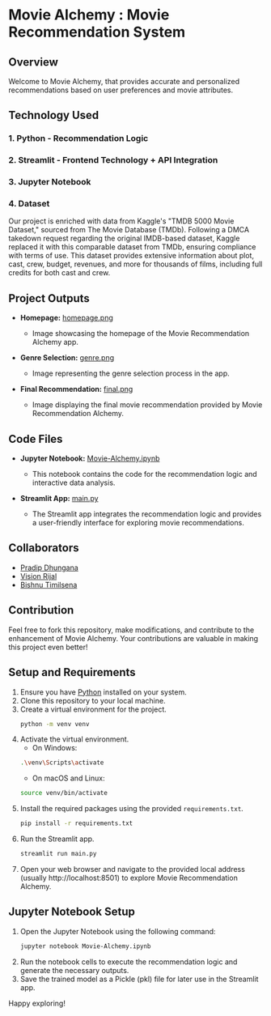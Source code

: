 # Movie Alchemy : Movie Recommendation System

## Overview
Welcome to Movie Alchemy, that provides accurate and personalized
recommendations based on user preferences and movie attributes.

## Technology Used
### 1. Python - Recommendation Logic

### 2. Streamlit - Frontend Technology + API Integration

### 3. Jupyter Notebook

### 4. Dataset
Our project is enriched with data from Kaggle's "TMDB 5000 Movie Dataset," sourced from The Movie Database (TMDb). Following a DMCA takedown request regarding the original IMDB-based dataset, Kaggle replaced it with this comparable dataset from TMDb, ensuring compliance with terms of use. This dataset provides extensive information about plot, cast, crew, budget, revenues, and more for thousands of films, including full credits for both cast and crew.

## Project Outputs
- **Homepage:** [homepage.png](/output/homepage.png)
  - Image showcasing the homepage of the Movie Recommendation Alchemy app.

- **Genre Selection:** [genre.png](/output/genre.png)
  - Image representing the genre selection process in the app.

- **Final Recommendation:** [final.png](/output/final.png)
  - Image displaying the final movie recommendation provided by Movie Recommendation Alchemy.


## Code Files
- **Jupyter Notebook:** [Movie-Alchemy.ipynb](Movie-Alchemy.ipynb)
  - This notebook contains the code for the recommendation logic and interactive data analysis.

- **Streamlit App:** [main.py](main.py)
  - The Streamlit app integrates the recommendation logic and provides a user-friendly interface for exploring movie recommendations.

## Collaborators
- [Pradip Dhungana](dhunganapradip.com.np)
- [Vision Rijal](https://visionrijal.com.np/)
- [Bishnu Timilsena](https://github.com/BishnuTimilsena)


## Contribution
Feel free to fork this repository, make modifications, and contribute to the enhancement of Movie Alchemy. Your contributions are valuable in making this project even better!

## Setup and Requirements
1. Ensure you have [Python](https://www.python.org/downloads/) installed on your system.
2. Clone this repository to your local machine.
3. Create a virtual environment for the project.
    ```bash
    python -m venv venv
    ```
4. Activate the virtual environment.
    - On Windows:
    ```bash
    .\venv\Scripts\activate
    ```
    - On macOS and Linux:
    ```bash
    source venv/bin/activate
    ```
5. Install the required packages using the provided `requirements.txt`.
    ```bash
    pip install -r requirements.txt
    ```
6. Run the Streamlit app.
    ```bash
    streamlit run main.py
    ```
7. Open your web browser and navigate to the provided local address (usually http://localhost:8501) to explore Movie Recommendation Alchemy.

## Jupyter Notebook Setup
1. Open the Jupyter Notebook using the following command:
    ```bash
    jupyter notebook Movie-Alchemy.ipynb
    ```
2. Run the notebook cells to execute the recommendation logic and generate the necessary outputs.
3. Save the trained model as a Pickle (pkl) file for later use in the Streamlit app.

Happy exploring!
